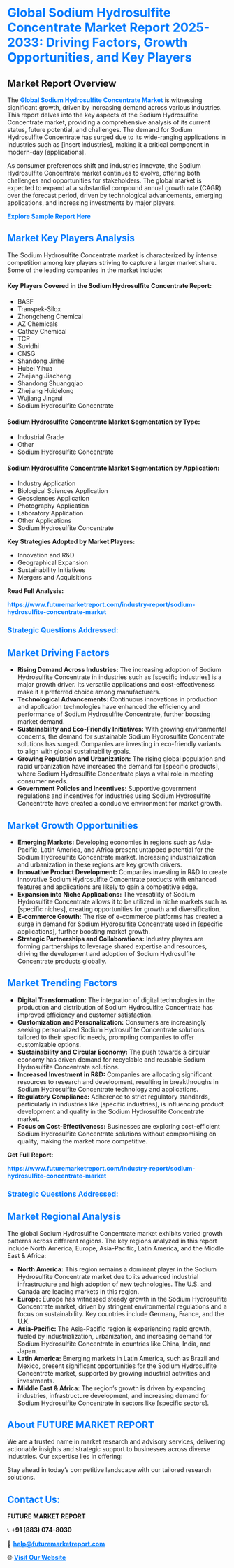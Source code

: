 <h1 style="color: #007BFF;">Global Sodium Hydrosulfite Concentrate Market Report 2025-2033: Driving Factors, Growth Opportunities, and Key Players</h1>

<section id="overview">
<h2>Market Report Overview</h2>
<p>The <a href="https://www.futuremarketreport.com/industry-report/sodium-hydrosulfite-concentrate-market" style="color: #007BFF; text-decoration: none;"><strong>Global Sodium Hydrosulfite Concentrate Market</strong></a> is witnessing significant growth, driven by increasing demand across various industries. This report delves into the key aspects of the Sodium Hydrosulfite Concentrate market, providing a comprehensive analysis of its current status, future potential, and challenges. The demand for Sodium Hydrosulfite Concentrate has surged due to its wide-ranging applications in industries such as [insert industries], making it a critical component in modern-day [applications].</p>
<p>As consumer preferences shift and industries innovate, the Sodium Hydrosulfite Concentrate market continues to evolve, offering both challenges and opportunities for stakeholders. The global market is expected to expand at a substantial compound annual growth rate (CAGR) over the forecast period, driven by technological advancements, emerging applications, and increasing investments by major players.</p>
</section>

<section id="overview">
<p><a href="https://www.futuremarketreport.com/request-sample/reportId=102505" style="color: #007BFF; text-decoration: none;"><strong>Explore Sample Report Here</strong></a></p>
</section>

<section id="key-players">
<h2 style="color: #007BFF;">Market Key Players Analysis</h2>
<p>The Sodium Hydrosulfite Concentrate market is characterized by intense competition among key players striving to capture a larger market share. Some of the leading companies in the market include:</p>
<h4>Key Players Covered in the Sodium Hydrosulfite Concentrate Report:</h4>
<ul><li>BASF</li><li>Transpek-Silox</li><li>Zhongcheng Chemical</li><li>AZ Chemicals</li><li>Cathay Chemical</li><li>TCP</li><li>Suvidhi</li><li>CNSG</li><li>Shandong Jinhe</li><li>Hubei Yihua</li><li>Zhejiang Jiacheng</li><li>Shandong Shuangqiao</li><li>Zhejiang Huidelong</li><li>Wujiang Jingrui</li><li>Sodium Hydrosulfite Concentrate</li></ul>
<h4>Sodium Hydrosulfite Concentrate Market Segmentation by Type:</h4>
<ul><li>Industrial Grade</li><li>Other</li><li>Sodium Hydrosulfite Concentrate</li></ul>

<h4>Sodium Hydrosulfite Concentrate Market Segmentation by Application:</h4>
<ul><li>Industry Application</li><li>Biological Sciences Application</li><li>Geosciences Application</li><li>Photography Application</li><li>Laboratory Application</li><li>Other Applications</li><li>Sodium Hydrosulfite Concentrate</li></ul>
<p><strong>Key Strategies Adopted by Market Players:</strong></p>
<ul>
<li>Innovation and R&D</li>
<li>Geographical Expansion</li>
<li>Sustainability Initiatives</li>
<li>Mergers and Acquisitions</li>
</ul>
</section>

<section>
<p><strong>Read Full Analysis: </strong></p><a href="https://www.futuremarketreport.com/industry-report/sodium-hydrosulfite-concentrate-market" style="color: #007BFF; text-decoration: none;"><strong>https://www.futuremarketreport.com/industry-report/sodium-hydrosulfite-concentrate-market</strong></a>
<h3 style="color: #007BFF;">Strategic Questions Addressed:</h3>
</section>

<section id="driving-factors">
<h2 style="color: #007BFF;">Market Driving Factors</h2>
<ul>
<li><strong>Rising Demand Across Industries:</strong> The increasing adoption of Sodium Hydrosulfite Concentrate in industries such as [specific industries] is a major growth driver. Its versatile applications and cost-effectiveness make it a preferred choice among manufacturers.</li>
<li><strong>Technological Advancements:</strong> Continuous innovations in production and application technologies have enhanced the efficiency and performance of Sodium Hydrosulfite Concentrate, further boosting market demand.</li>
<li><strong>Sustainability and Eco-Friendly Initiatives:</strong> With growing environmental concerns, the demand for sustainable Sodium Hydrosulfite Concentrate solutions has surged. Companies are investing in eco-friendly variants to align with global sustainability goals.</li>
<li><strong>Growing Population and Urbanization:</strong> The rising global population and rapid urbanization have increased the demand for [specific products], where Sodium Hydrosulfite Concentrate plays a vital role in meeting consumer needs.</li>
<li><strong>Government Policies and Incentives:</strong> Supportive government regulations and incentives for industries using Sodium Hydrosulfite Concentrate have created a conducive environment for market growth.</li>
</ul>
</section>

<section id="growth-opportunities">
<h2 style="color: #007BFF;">Market Growth Opportunities</h2>
<ul>
<li><strong>Emerging Markets:</strong> Developing economies in regions such as Asia-Pacific, Latin America, and Africa present untapped potential for the Sodium Hydrosulfite Concentrate market. Increasing industrialization and urbanization in these regions are key growth drivers.</li>
<li><strong>Innovative Product Development:</strong> Companies investing in R&D to create innovative Sodium Hydrosulfite Concentrate products with enhanced features and applications are likely to gain a competitive edge.</li>
<li><strong>Expansion into Niche Applications:</strong> The versatility of Sodium Hydrosulfite Concentrate allows it to be utilized in niche markets such as [specific niches], creating opportunities for growth and diversification.</li>
<li><strong>E-commerce Growth:</strong> The rise of e-commerce platforms has created a surge in demand for Sodium Hydrosulfite Concentrate used in [specific applications], further boosting market growth.</li>
<li><strong>Strategic Partnerships and Collaborations:</strong> Industry players are forming partnerships to leverage shared expertise and resources, driving the development and adoption of Sodium Hydrosulfite Concentrate products globally.</li>
</ul>
</section>

<section id="trending-factors">
<h2 style="color: #007BFF;">Market Trending Factors</h2>
<ul>
<li><strong>Digital Transformation:</strong> The integration of digital technologies in the production and distribution of Sodium Hydrosulfite Concentrate has improved efficiency and customer satisfaction.</li>
<li><strong>Customization and Personalization:</strong> Consumers are increasingly seeking personalized Sodium Hydrosulfite Concentrate solutions tailored to their specific needs, prompting companies to offer customizable options.</li>
<li><strong>Sustainability and Circular Economy:</strong> The push towards a circular economy has driven demand for recyclable and reusable Sodium Hydrosulfite Concentrate solutions.</li>
<li><strong>Increased Investment in R&D:</strong> Companies are allocating significant resources to research and development, resulting in breakthroughs in Sodium Hydrosulfite Concentrate technology and applications.</li>
<li><strong>Regulatory Compliance:</strong> Adherence to strict regulatory standards, particularly in industries like [specific industries], is influencing product development and quality in the Sodium Hydrosulfite Concentrate market.</li>
<li><strong>Focus on Cost-Effectiveness:</strong> Businesses are exploring cost-efficient Sodium Hydrosulfite Concentrate solutions without compromising on quality, making the market more competitive.</li>
</ul>
</section>

<section>
<p><strong>Get Full Report: </strong></p><a href="https://www.futuremarketreport.com/industry-report/sodium-hydrosulfite-concentrate-market" style="color: #007BFF; text-decoration: none;"><strong>https://www.futuremarketreport.com/industry-report/sodium-hydrosulfite-concentrate-market</strong></a>
<h3 style="color: #007BFF;">Strategic Questions Addressed:</h3>
</section>


<section id="regional-analysis">
<h2 style="color: #007BFF;">Market Regional Analysis</h2>
<p>The global Sodium Hydrosulfite Concentrate market exhibits varied growth patterns across different regions. The key regions analyzed in this report include North America, Europe, Asia-Pacific, Latin America, and the Middle East & Africa:</p>
<ul>
<li><strong>North America:</strong> This region remains a dominant player in the Sodium Hydrosulfite Concentrate market due to its advanced industrial infrastructure and high adoption of new technologies. The U.S. and Canada are leading markets in this region.</li>
<li><strong>Europe:</strong> Europe has witnessed steady growth in the Sodium Hydrosulfite Concentrate market, driven by stringent environmental regulations and a focus on sustainability. Key countries include Germany, France, and the U.K.</li>
<li><strong>Asia-Pacific:</strong> The Asia-Pacific region is experiencing rapid growth, fueled by industrialization, urbanization, and increasing demand for Sodium Hydrosulfite Concentrate in countries like China, India, and Japan.</li>
<li><strong>Latin America:</strong> Emerging markets in Latin America, such as Brazil and Mexico, present significant opportunities for the Sodium Hydrosulfite Concentrate market, supported by growing industrial activities and investments.</li>
<li><strong>Middle East & Africa:</strong> The region’s growth is driven by expanding industries, infrastructure development, and increasing demand for Sodium Hydrosulfite Concentrate in sectors like [specific sectors].</li>
</ul>
</section>

<footer>
<h2 style="color: #007BFF;">About FUTURE MARKET REPORT</h2>
<p>We are a trusted name in market research and advisory services, delivering actionable insights and strategic support to businesses across diverse industries. Our expertise lies in offering:</p>

<p>Stay ahead in today’s competitive landscape with our tailored research solutions.</p>

<h2 style="color: #007BFF;">Contact Us:</h2>
<p><strong>FUTURE MARKET REPORT</strong></p>
<p>📞 <strong>+91 (883) 074-8030</strong></p>
<p>📧 <strong><a href="mailto:help@futuremarketreport.com" style="color: #007BFF;">help@futuremarketreport.com</a></strong></p>
<p>🌐 <strong><a href="https://www.futuremarketreport.com/" style="color: #007BFF;">Visit Our Website</a></strong></p>
</footer>
